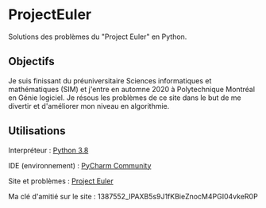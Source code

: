 # ProjectEuler
Solutions des problèmes du "Project Euler" en Python.



## Objectifs
Je suis finissant du préuniversitaire Sciences informatiques et mathématiques (SIM) et j'entre en automne 2020 à Polytechnique Montréal en Génie logiciel. Je résous les problèmes de ce site dans le but de me divertir et d'améliorer mon niveau en algorithmie.


## Utilisations
Interpréteur : [Python 3.8](https://www.python.org/downloads/)

IDE (environnement) : [PyCharm Community](https://www.jetbrains.com/fr-fr/pycharm/download/#section=windows)

Site et problèmes : [Project Euler](https://projecteuler.net)

Ma clé d'amitié sur le site : 1387552_IPAXB5s9J1fKBieZnocM4PGI04vkeR0P
